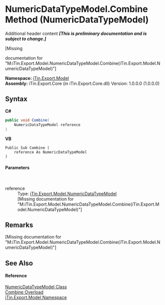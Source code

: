 # NumericDataTypeModel.Combine Method (NumericDataTypeModel)
Additional header content _**\[This is preliminary documentation and is subject to change.\]**_

\[Missing <summary> documentation for "M:iTin.Export.Model.NumericDataTypeModel.Combine(iTin.Export.Model.NumericDataTypeModel)"\]

**Namespace:**&nbsp;<a href="ef57ffcc-e95e-b212-5a46-9aa6f5a3511f">iTin.Export.Model</a><br />**Assembly:**&nbsp;iTin.Export.Core (in iTin.Export.Core.dll) Version: 1.0.0.0 (1.0.0.0)

## Syntax

**C#**<br />
``` C#
public void Combine(
	NumericDataTypeModel reference
)
```

**VB**<br />
``` VB
Public Sub Combine ( 
	reference As NumericDataTypeModel
)
```


#### Parameters
&nbsp;<dl><dt>reference</dt><dd>Type: <a href="85a4554b-e380-0462-9d5e-abe2a06775d9">iTin.Export.Model.NumericDataTypeModel</a><br />\[Missing <param name="reference"/> documentation for "M:iTin.Export.Model.NumericDataTypeModel.Combine(iTin.Export.Model.NumericDataTypeModel)"\]</dd></dl>

## Remarks
\[Missing <remarks> documentation for "M:iTin.Export.Model.NumericDataTypeModel.Combine(iTin.Export.Model.NumericDataTypeModel)"\]

## See Also


#### Reference
<a href="85a4554b-e380-0462-9d5e-abe2a06775d9">NumericDataTypeModel Class</a><br /><a href="8d8cf7fa-eeff-9517-72cf-01e4c4ce400f">Combine Overload</a><br /><a href="ef57ffcc-e95e-b212-5a46-9aa6f5a3511f">iTin.Export.Model Namespace</a><br />